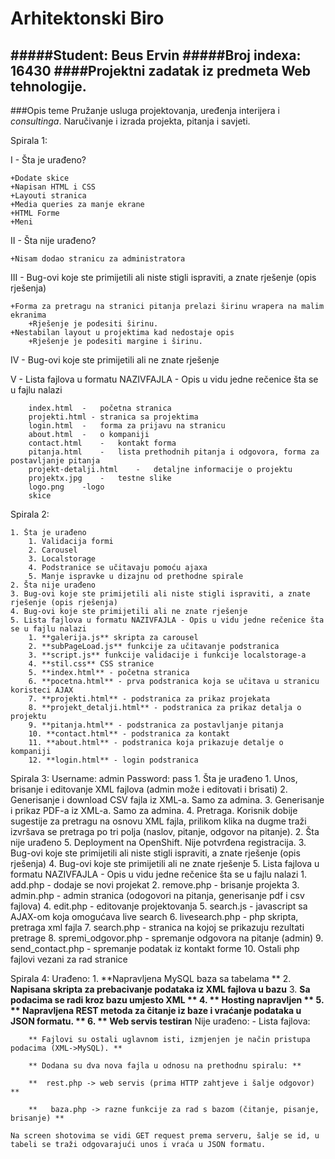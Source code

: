 # Arhitektonski Biro

#####**Student:** Beus Ervin
#####**Broj indexa:** 16430
####Projektni zadatak iz predmeta Web tehnologije.
-------------
###Opis teme
Pružanje usluga projektovanja, uređenja interijera i *consultinga*. Naručivanje i izrada projekta, pitanja i savjeti. 

Spirala 1:

I  - Šta je urađeno?

    +Dodate skice
    +Napisan HTML i CSS
    +Layouti stranica
    +Media queries za manje ekrane
    +HTML Forme
    +Meni
    
II  - Šta nije urađeno?

    +Nisam dodao stranicu za administratora
    
III - Bug-ovi koje ste primijetili ali niste stigli ispraviti, a znate rješenje (opis rješenja)

    +Forma za pretragu na stranici pitanja prelazi širinu wrapera na malim ekranima
        +Rješenje je podesiti širinu.
    +Nestabilan layout u projektima kad nedostaje opis
        +Rješenje je podesiti margine i širinu.
        
IV  - Bug-ovi koje ste primijetili ali ne znate rješenje

V  - Lista fajlova u formatu NAZIVFAJLA - Opis u vidu jedne rečenice šta se u fajlu nalazi

        index.html  -   početna stranica
        projekti.html - stranica sa projektima
        login.html  -   forma za prijavu na stranicu
        about.html  -   o kompaniji
        contact.html    -   kontakt forma
        pitanja.html    -   lista prethodnih pitanja i odgovora, forma za postavljanje pitanja
        projekt-detalji.html    -   detaljne informacije o projektu
        projektx.jpg    -   testne slike
        logo.png    -logo
        skice
        
Spirala 2:

    1. Šta je urađeno
        1. Validacija formi
        2. Carousel 
        3. Localstorage
        4. Podstranice se učitavaju pomoću ajaxa
        5. Manje ispravke u dizajnu od prethodne spirale
    2. Šta nije urađeno
    3. Bug-ovi koje ste primijetili ali niste stigli ispraviti, a znate rješenje (opis rješenja)
    4. Bug-ovi koje ste primijetili ali ne znate rješenje
    5. Lista fajlova u formatu NAZIVFAJLA - Opis u vidu jedne rečenice šta se u fajlu nalazi
        1. **galerija.js** skripta za carousel
        2. **subPageLoad.js** funkcije za učitavanje podstranica
        3. **script.js** funkcije validacije i funkcije localstorage-a
        4. **stil.css** CSS stranice
        5. **index.html** - početna stranica
        6. **pocetna.html** - prva podstranica koja se učitava u stranicu koristeci AJAX
        7. **projekti.html** - podstranica za prikaz projekata
        8. **projekt_detalji.html** - podstranica za prikaz detalja o projektu
        9. **pitanja.html** - podstranica za postavljanje pitanja
        10. **contact.html** - podstranica za kontakt
        11. **about.html** - podstranica koja prikazuje detalje o kompaniji
        12. **login.html** - login podstranica
        
Spirala 3:
    Username: admin Password: pass
    1. Šta je urađeno
        1. Unos, brisanje i editovanje XML fajlova  (admin može i editovati i brisati)
        2. Generisanje i download CSV fajla iz XML-a. Samo za admina.
        3. Generisanje i prikaz PDF-a iz XML-a. Samo za admina.
        4. Pretraga. Korisnik dobije sugestije za pretragu na osnovu XML fajla, prilikom klika na dugme traži izvršava se pretraga po tri polja (naslov, pitanje, odgovor na pitanje).
    2. Šta nije urađeno
        5. Deployment na OpenShift. Nije potvrđena registracija.
    3. Bug-ovi koje ste primijetili ali niste stigli ispraviti, a znate rješenje (opis rješenja)
    4. Bug-ovi koje ste primijetili ali ne znate rješenje
    5. Lista fajlova u formatu NAZIVFAJLA - Opis u vidu jedne rečenice šta se u fajlu nalazi
        1. add.php - dodaje se novi projekat
        2. remove.php - brisanje projekta
        3. admin.php - admin stranica (odogovori na pitanja, generisanje pdf i csv fajlova)
        4. edit.php - editovanje projektovanja
        5. search.js - javascript sa AJAX-om koja omogućava live search
        6. livesearch.php - php skripta, pretraga xml fajla
        7. search.php - stranica na kojoj se prikazuju rezultati pretrage
        8. spremi_odgovor.php - spremanje odgovora na pitanje (admin)
        9. send_contact.php - spremanje podatak iz kontakt forme
        10. Ostali php fajlovi vezani za rad stranice
        
Spirala 4:
    Urađeno:
        1. **Napravljena MySQL baza sa tabelama **
        2. **Napisana skripta za prebacivanje podataka iz XML fajlova u bazu**
        3. **Sa podacima se radi kroz bazu umjesto XML **
        4. ** Hosting napravljen **
        5. ** Napravljena REST metoda za čitanje iz baze i vraćanje podataka u JSON formatu. **
        6. ** Web servis testiran**
    Nije urađeno:
        -
    Lista fajlova:
    
        ** Fajlovi su ostali uglavnom isti, izmjenjen je način pristupa podacima (XML->MySQL). **
        
        ** Dodana su dva nova fajla u odnosu na prethodnu spiralu: **
        
        **  rest.php -> web servis (prima HTTP zahtjeve i šalje odgovor) **
          
        **   baza.php -> razne funkcije za rad s bazom (čitanje, pisanje, brisanje) **
        
    Na screen shotovima se vidi GET request prema serveru, šalje se id, u tabeli se traži odgovarajući unos i vraća u JSON formatu.
